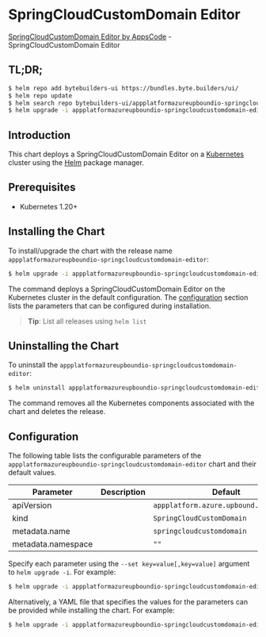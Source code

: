 # SpringCloudCustomDomain Editor

[SpringCloudCustomDomain Editor by AppsCode](https://byte.builders) - SpringCloudCustomDomain Editor

## TL;DR;

```bash
$ helm repo add bytebuilders-ui https://bundles.byte.builders/ui/
$ helm repo update
$ helm search repo bytebuilders-ui/appplatformazureupboundio-springcloudcustomdomain-editor --version=v0.4.18
$ helm upgrade -i appplatformazureupboundio-springcloudcustomdomain-editor bytebuilders-ui/appplatformazureupboundio-springcloudcustomdomain-editor -n default --create-namespace --version=v0.4.18
```

## Introduction

This chart deploys a SpringCloudCustomDomain Editor on a [Kubernetes](http://kubernetes.io) cluster using the [Helm](https://helm.sh) package manager.

## Prerequisites

- Kubernetes 1.20+

## Installing the Chart

To install/upgrade the chart with the release name `appplatformazureupboundio-springcloudcustomdomain-editor`:

```bash
$ helm upgrade -i appplatformazureupboundio-springcloudcustomdomain-editor bytebuilders-ui/appplatformazureupboundio-springcloudcustomdomain-editor -n default --create-namespace --version=v0.4.18
```

The command deploys a SpringCloudCustomDomain Editor on the Kubernetes cluster in the default configuration. The [configuration](#configuration) section lists the parameters that can be configured during installation.

> **Tip**: List all releases using `helm list`

## Uninstalling the Chart

To uninstall the `appplatformazureupboundio-springcloudcustomdomain-editor`:

```bash
$ helm uninstall appplatformazureupboundio-springcloudcustomdomain-editor -n default
```

The command removes all the Kubernetes components associated with the chart and deletes the release.

## Configuration

The following table lists the configurable parameters of the `appplatformazureupboundio-springcloudcustomdomain-editor` chart and their default values.

|     Parameter      | Description |                      Default                      |
|--------------------|-------------|---------------------------------------------------|
| apiVersion         |             | <code>appplatform.azure.upbound.io/v1beta1</code> |
| kind               |             | <code>SpringCloudCustomDomain</code>              |
| metadata.name      |             | <code>springcloudcustomdomain</code>              |
| metadata.namespace |             | <code>""</code>                                   |


Specify each parameter using the `--set key=value[,key=value]` argument to `helm upgrade -i`. For example:

```bash
$ helm upgrade -i appplatformazureupboundio-springcloudcustomdomain-editor bytebuilders-ui/appplatformazureupboundio-springcloudcustomdomain-editor -n default --create-namespace --version=v0.4.18 --set apiVersion=appplatform.azure.upbound.io/v1beta1
```

Alternatively, a YAML file that specifies the values for the parameters can be provided while
installing the chart. For example:

```bash
$ helm upgrade -i appplatformazureupboundio-springcloudcustomdomain-editor bytebuilders-ui/appplatformazureupboundio-springcloudcustomdomain-editor -n default --create-namespace --version=v0.4.18 --values values.yaml
```
